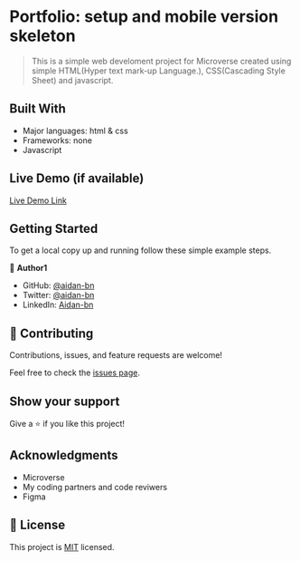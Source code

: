 # Portfolio: setup and mobile version skeleton

> This is a simple web develoment project for Microverse created using simple HTML(Hyper text mark-up Language.), CSS(Cascading Style Sheet) and javascript.

## Built With

- Major languages: html & css
- Frameworks: none
- Javascript

## Live Demo (if available)

[Live Demo Link](https://aidan-bn.github.io/setup-and-mobile-version-skeleton/)

## Getting Started

To get a local copy up and running follow these simple example steps.

👤 **Author1**

- GitHub: [@aidan-bn](https://github.com/aidan-bn)
- Twitter: [@aidan-bn](https://twitter.com/aidan-bn)
- LinkedIn: [Aidan-bn](https://linkedin.com/in/aidan-bn)

## 🤝 Contributing

Contributions, issues, and feature requests are welcome!

Feel free to check the [issues page](../../issues/).

## Show your support

Give a ⭐️ if you like this project!

## Acknowledgments
- Microverse
- My coding partners and code reviwers
- Figma

## 📝 License

This project is [MIT](./MIT.md) licensed.

